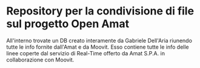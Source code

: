 # Repository per la condivisione di file sul progetto Open Amat

All'interno trovate un DB creato interamente da Gabriele Dell'Aria riunendo tutte le info fornite dall'Amat e da Moovit.
Esso contiene tutte le info delle linee coperte dal servizio di Real-Time offerto da Amat S.P.A. in collaborazione con Moovit.
